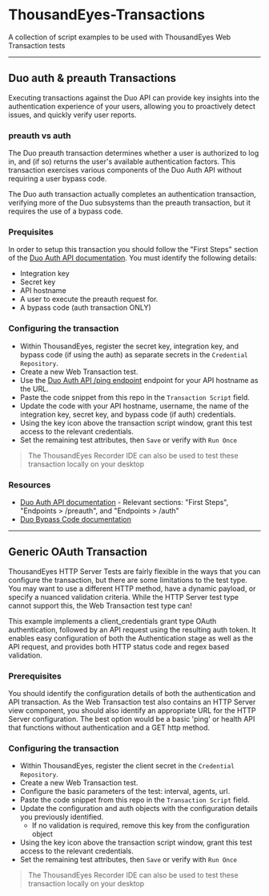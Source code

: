 # ThousandEyes-Transactions
A collection of script examples to be used with ThousandEyes Web Transaction tests

---

## Duo auth & preauth Transactions

Executing transactions against the Duo API can provide key insights into the authentication
experience of your users, allowing you to proactively detect issues, and quickly verify user reports.

### preauth vs auth
The Duo preauth transaction determines whether a user is authorized to log in, and (if so) returns 
the user's available authentication factors.  This transaction exercises various components of the 
Duo Auth API without requiring a user bypass code.

The Duo auth transaction actually completes an authentication transaction, verifying more of the Duo
subsystems than the preauth transaction, but it requires the use of a bypass code.

### Prequisites
In order to setup this transaction you should follow the "First Steps" section of the
[Duo Auth API documentation](https://duo.com/docs/authapi#first-steps). You must identify the
following details:
* Integration key
* Secret key
* API hostname
* A user to execute the preauth request for.
* A bypass code (auth transaction ONLY)

### Configuring the transaction
* Within ThousandEyes, register the secret key, integration key, and bypass code (if using the auth) as separate secrets in the `Credential Repository`.
* Create a new Web Transaction test.
* Use the [Duo Auth API /ping endpoint](https://duo.com/docs/authapi#/ping) endpoint for your API hostname as the URL.
* Paste the code snippet from this repo in the `Transaction Script` field.
* Update the code with your API hostname, username, the name of the integration key, secret key, and bypass code (if auth) credentials.
* Using the key icon above the transaction script window, grant this test access to the relevant credentials.
* Set the remaining test attributes, then `Save` or verify with `Run Once`

> The ThousandEyes Recorder IDE can also be used to test these transaction locally on your desktop

### Resources
* [Duo Auth API documentation](https://duo.com/docs/authapi#/preauth) - Relevant sections: "First Steps", "Endpoints > /preauth", and "Endpoints > /auth"
* [Duo Bypass Code documentation](https://duo.com/docs/administration-users#generating-a-bypass-code)

---

## Generic OAuth Transaction

ThousandEyes HTTP Server Tests are fairly flexible in the ways that you can configure the
transaction, but there are some limitations to the test type.  You may want to use a different
HTTP method, have a dynamic payload, or specify a nuanced validation criteria.  While the HTTP
Server test type cannot support this, the Web Transaction test type can!

This example implements a client_credentials grant type OAuth authentication, followed by an API
request using the resulting auth token.  It enables easy configuration of both the Authentication
stage as well as the API request, and provides both HTTP status code and regex based validation.

### Prerequisites
You should identify the configuration details of both the authentication and API transaction.  As
the Web Transaction test also contains an HTTP Server view component, you should also identify an
appropriate URL for the HTTP Server configuration.  The best option would be a basic 'ping' or
health API that functions without authentication and a GET http method.

### Configuring the transaction
* Within ThousandEyes, register the client secret in the `Credential Repository`.
* Create a new Web Transaction test.
* Configure the basic parameters of the test: interval, agents, url.
* Paste the code snippet from this repo in the `Transaction Script` field.
* Update the configuration and auth objects with the configuration details you previously identified.
    * If no validation is required, remove this key from the configuration object
* Using the key icon above the transaction script window, grant this test access to the relevant credentials.
* Set the remaining test attributes, then `Save` or verify with `Run Once`

> The ThousandEyes Recorder IDE can also be used to test these transaction locally on your desktop